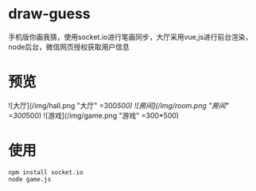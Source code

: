 # draw-guess
手机版你画我猜，使用socket.io进行笔画同步，大厅采用vue,js进行前台渲染，node后台，微信网页授权获取用户信息

# 预览
![大厅](/img/hall.png "大厅" =300*500)
![房间](/img/room.png "房间" =300*500)
![游戏](/img/game.png "游戏" =300*500)

# 使用
```
npm install socket.io
node game.js
```
